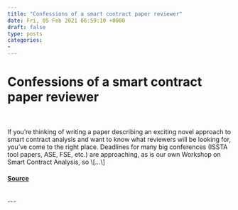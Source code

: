 ```yaml
---
title: "Confessions of a smart contract paper reviewer"
date: Fri, 05 Feb 2021 06:59:10 +0000
draft: false
type: posts
categories: 
- 
---
```

# Confessions of a smart contract paper reviewer

<br/>

<br/>
If you’re thinking of writing a paper describing an exciting novel approach to smart contract analysis and want to know what reviewers will be looking for, you’ve come to the right place. Deadlines for many big conferences (ISSTA tool papers, ASE, FSE, etc.) are approaching, as is our own Workshop on Smart Contract Analysis, so \[…\]

#### [Source](https://blog.trailofbits.com/2021/02/05/confessions-of-a-smart-contract-paper-reviewer/)

<br/>
---
